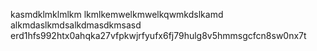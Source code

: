 kasmdklmklmlkm
lkmlkemwelkmwelkqwmkdslkamd
alkmdaslkmdsalkdmasdkmsasd
erd1hfs992htx0ahqka27vfpkwjrfyufx6fj79hulg8v5hmmsgcfcn8sw0nx7t